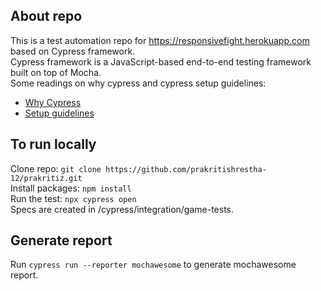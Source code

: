 ## About repo
This is a test automation repo for https://responsivefight.herokuapp.com based on Cypress framework.</br> 
Cypress framework is a JavaScript-based end-to-end testing framework built on top of Mocha. </br> 
Some readings on why cypress and cypress setup guidelines:
* [Why Cypress](https://docs.cypress.io/guides/overview/why-cypress)
* [Setup guidelines](https://docs.cypress.io/guides/getting-started/installing-cypress)

## To run locally
Clone repo: ```git clone https://github.com/prakritishrestha-12/prakritiz.git``` \
Install packages: ```npm install``` \
Run the test: ```npx cypress open``` \
Specs are created in /cypress/integration/game-tests.

## Generate report
Run `cypress run --reporter mochawesome` to generate mochawesome report.

